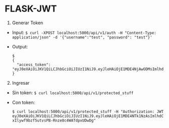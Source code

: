 # FLASK-JWT

1. Generar Token

- Input:
  `$ curl -XPOST localhost:5000/api/v1/auth -H "Content-Type: application/json" -d '{"username":"test", "password": "test"}'`
    
- Output:
  ```
  $ 
  {
    "access_token": "eyJ0eXAiOiJKV1QiLCJhbGciOiJIUzI1NiJ9.eyJleHAiOjE1MDE4NjAwODMsImlhdCI6MTQ5OTI2ODA4MywibmJmIjoxNDk5MjY4MDgzLCJpZGVudGl0eSI6MX0.8_AmMBuKu58lIA_XzxggHrUOBDKV7Cj2bH_8rCLy2_c"
  }
  ```
  
  
2. Ingresar

- Sin token:
    `$ curl localhost:5000/api/v1/protected_stuff`


- Con token:
  ```
  $ curl localhost:5000/api/v1/protected_stuff -H "Authorization: JWT eyJ0eXAiOiJKV1QiLCJhbGciOiJIUzI1NiJ9.eyJleHAiOjE1MDE4NTk1NzAsImlhdCI6MTQ5OTI2NzU3MCwibmJmIjoxNDk5MjY3NTcwLCJpZGVudGl0eSI6MX0.0rICwE-xIlywf9bzf5utvsPB-Rnze8c4WATdpxUDwDg"
  ```
